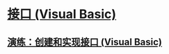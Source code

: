# [接口 (Visual Basic)](index.md)
## [演练：创建和实现接口 (Visual Basic)](walkthrough-creating-and-implementing-interfaces.md)

